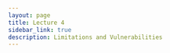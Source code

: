 ```yaml
---
layout: page
title: Lecture 4
sidebar_link: true
description: Limitations and Vulnerabilities
---
```


